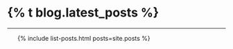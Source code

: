<h1>{% t blog.latest_posts %}</h1>
<hr>
<ul class="list-unstyled">
	{% include list-posts.html posts=site.posts %}
</ul>